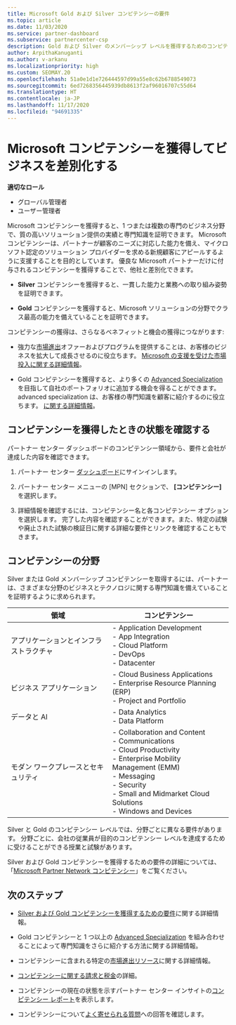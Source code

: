 ```yaml
---
title: Microsoft Gold および Silver コンピテンシーの要件
ms.topic: article
ms.date: 11/03/2020
ms.service: partner-dashboard
ms.subservice: partnercenter-csp
description: Gold および Silver のメンバーシップ レベルを獲得するためのコンピテンシー要件を満たすことにより、優良な Microsoft パートナーの状態を獲得し、新しい顧客の関心を引く方法について説明します。
author: ArpithaKanuganti
ms.author: v-arkanu
ms.localizationpriority: high
ms.custom: SEOMAY.20
ms.openlocfilehash: 51a0e1d1e726444597d99a55e8c62b6788549073
ms.sourcegitcommit: 6ed7268356445939db8613f2af96016707c55d64
ms.translationtype: HT
ms.contentlocale: ja-JP
ms.lasthandoff: 11/17/2020
ms.locfileid: "94691335"
---
```

# <a name="differentiate-your-business-by-attaining-microsoft-competencies"></a>Microsoft コンピテンシーを獲得してビジネスを差別化する

**適切なロール**
- グローバル管理者
- ユーザー管理者

Microsoft コンピテンシーを獲得すると、1 つまたは複数の専門のビジネス分野で、質の高いソリューション提供の実績と専門知識を証明できます。 Microsoft コンピテンシーは、パートナーが顧客のニーズに対応した能力を備え、マイクロソフト認定のソリューション プロバイダーを求める新規顧客にアピールするように支援することを目的としています。 優良な Microsoft パートナーだけに付与されるコンピテンシーを獲得することで、他社と差別化できます。

- **Silver** コンピテンシーを獲得すると、一貫した能力と業務への取り組み姿勢を証明できます。

- **Gold** コンピテンシーを獲得すると、Microsoft ソリューションの分野でクラス最高の能力を備えていることを証明できます。

コンピテンシーの獲得は、さらなるベネフィットと機会の獲得につながります:

- 強力な[市場進出](mpn-learn-about-go-to-market-benefits.md)オファーおよびプログラムを提供することは、お客様のビジネスを拡大して成長させるのに役立ちます。 [Microsoft の支援を受けた市場投入に関する詳細情報](https://partner.microsoft.com/solutions/go-to-market)。

- Gold コンピテンシーを獲得すると、より多くの [Advanced Specialization](advanced-specializations.md) を目指して自社のポートフォリオに追加する機会を得ることができます。 advanced specialization は、お客様の専門知識を顧客に紹介するのに役立ちます。 [ に関する詳細情報](https://partner.microsoft.com/membership/advanced-specialization)。

## <a name="check-your-status-as-you-attain-a-competency"></a>コンピテンシーを獲得したときの状態を確認する

パートナー センター ダッシュボードのコンピテンシー領域から、要件と会社が達成した内容を確認できます。

1. パートナー センター [ダッシュボード](https://partner.microsoft.com/dashboard/home)にサインインします。

2. パートナー センター メニューの [MPN] セクションで、 **[コンピテンシー]** を選択します。

3. 詳細情報を確認するには、コンピテンシー名と各コンピテンシー オプションを選択します。 完了した内容を確認することができます。また、特定の試験や廃止された試験の検証日に関する詳細な要件とリンクを確認することもできます。

## <a name="competency-areas"></a>コンピテンシーの分野

Silver または Gold メンバーシップ コンピテンシーを取得するには、パートナーは、さまざまな分野のビジネスとテクノロジに関する専門知識を備えていることを証明するように求められます。

|**領域**            |**コンピテンシー**                    |
|--------------------|--------------------------------|
|アプリケーションとインフラストラクチャ| - Application Development<br/> - App Integration<br/> - Cloud Platform<br/> - DevOps<br/> - Datacenter |
|ビジネス アプリケーション | - Cloud Business Applications</br> - Enterprise Resource Planning (ERP)</br> - Project and Portfolio |
|データと AI| - Data Analytics<br/> - Data Platform |
|モダン ワークプレースとセキュリティ | - Collaboration and Content<br/> - Communications<br/> - Cloud Productivity<br/> - Enterprise Mobility Management (EMM)<br/> - Messaging<br/> - Security<br/> - Small and Midmarket Cloud Solutions<br/> - Windows and Devices |

Silver と Gold のコンピテンシー レベルでは、分野ごとに異なる要件があります。 分野ごとに、会社の従業員が目的のコンピテンシー レベルを達成するために受けることができる授業と試験があります。 

Silver および Gold コンピテンシーを獲得するための要件の詳細については、「[Microsoft Partner Network コンピテンシー](https://partner.microsoft.com/membership/competencies)」をご覧ください。

## <a name="next-steps"></a>次のステップ

- [Silver および Gold コンピテンシーを獲得するための要件](https://partner.microsoft.com/membership/competencies)に関する詳細情報。

- Gold コンピテンシーと 1 つ以上の [Advanced Specialization](advanced-specializations.md) を組み合わせることによって専門知識をさらに紹介する方法に関する詳細情報。

- コンピテンシーに含まれる特定の[市場進出リソース](mpn-learn-about-go-to-market-benefits.md)に関する詳細情報。

- [コンピテンシーに関する請求と税金](mpn-view-print-maps-invoice.md)の詳細。

- コンピテンシーの現在の状態を示すパートナー センター インサイトの[コンピテンシー レポート](pci-competencies-report.md)を表示します。

- コンピテンシーについて[よく寄せられる質問](competencies-faq.md)への回答を確認します。
